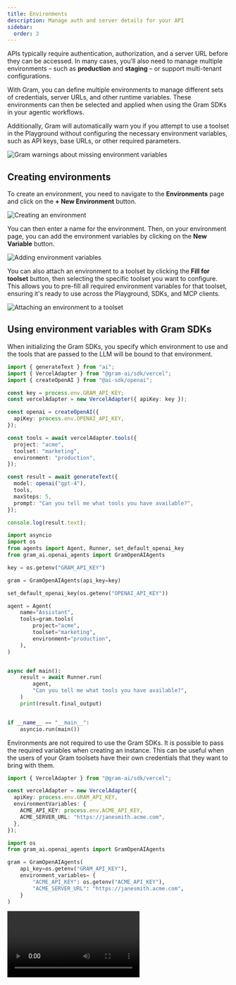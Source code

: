 ```yaml
---
title: Environments
description: Manage auth and server details for your API
sidebar:
  order: 3
---
```


APIs typically require authentication, authorization, and a server URL before they can be accessed. In many cases, you’ll also need to manage multiple environments – such as **production** and **staging** – or support multi-tenant configurations.

With Gram, you can define multiple environments to manage different sets of credentials, server URLs, and other runtime variables. These environments can then be selected and applied when using the Gram SDKs in your agentic workflows.

Additionally, Gram will automatically warn you if you attempt to use a toolset in the Playground without configuring the necessary environment variables, such as API keys, base URLs, or other required parameters.

![Gram warnings about missing environment variables](/img/concepts/environments/gram-warning-missing-variables.png)

## Creating environments

To create an environment, you need to navigate to the **Environments** page and click on the **+ New Environment** button.

![Creating an environment](/img/concepts/environments/creating-an-environment.png)

You can then enter a name for the environment. Then, on your environment page, you can add the environment variables by clicking on the **New Variable** button.

![Adding environment variables](/img/concepts/environments/adding-environment-variables.png)

You can also attach an environment to a toolset by clicking the **Fill for toolset** button, then selecting the specific toolset you want to configure. This allows you to pre-fill all required environment variables for that toolset, ensuring it's ready to use across the Playground, SDKs, and MCP clients.

![Attaching an environment to a toolset](/img/concepts/environments/attaching-an-environment-to-a-toolset.png)

## Using environment variables with Gram SDKs

When initializing the Gram SDKs, you specify which environment to use and the tools that are passed to the LLM will be bound to that environment.

```ts title="vercel-example.ts" {15}
import { generateText } from "ai";
import { VercelAdapter } from "@gram-ai/sdk/vercel";
import { createOpenAI } from "@ai-sdk/openai";

const key = process.env.GRAM_API_KEY;
const vercelAdapter = new VercelAdapter({ apiKey: key });

const openai = createOpenAI({
  apiKey: process.env.OPENAI_API_KEY,
});

const tools = await vercelAdapter.tools({
  project: "acme",
  toolset: "marketing",
  environment: "production",
});

const result = await generateText({
  model: openai("gpt-4"),
  tools,
  maxSteps: 5,
  prompt: "Can you tell me what tools you have available?",
});

console.log(result.text);
```

```py title="openai-agents-example.py" {17}
import asyncio
import os
from agents import Agent, Runner, set_default_openai_key
from gram_ai.openai_agents import GramOpenAIAgents

key = os.getenv("GRAM_API_KEY")

gram = GramOpenAIAgents(api_key=key)

set_default_openai_key(os.getenv("OPENAI_API_KEY"))

agent = Agent(
    name="Assistant",
    tools=gram.tools(
        project="acme",
        toolset="marketing",
        environment="production",
    ),
)


async def main():
    result = await Runner.run(
        agent,
        "Can you tell me what tools you have available?",
    )
    print(result.final_output)


if __name__ == "__main__":
    asyncio.run(main())
```

Environments are not required to use the Gram SDKs. It is possible to pass the required variables when creating an instance. This can be useful when the users of your Gram toolsets have their own credentials that they want to bring with them.

```ts title="byo-env-vars.ts" {5-8}
import { VercelAdapter } from "@gram-ai/sdk/vercel";

const vercelAdapter = new VercelAdapter({
  apiKey: process.env.GRAM_API_KEY,
  environmentVariables: {
    ACME_API_KEY: process.env.ACME_API_KEY,
    ACME_SERVER_URL: "https://janesmith.acme.com",
  },
});
```

```py title="byo-env-vars.py" {6-9}
import os
from gram_ai.openai_agents import GramOpenAIAgents

gram = GramOpenAIAgents(
    api_key=os.getenv("GRAM_API_KEY"),
    environment_variables= {
        "ACME_API_KEY": os.getenv("ACME_API_KEY"),
        "ACME_SERVER_URL": "https://janesmith.acme.com",
    }
)
```

<div class="flex justify-center">
  <video controls>
    <source src="/videos/environments.mp4" type="video/mp4">
    Your browser does not support the video tag.
  </video>
</div>
